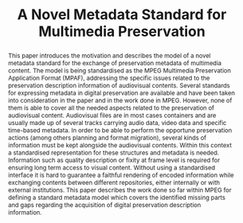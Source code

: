 ---
abstract: This paper introduces the motivation and describes the model of a novel
  metadata standard for the exchange of preservation metadata of multimedia content.
  The model is being standardised as the MPEG Multimedia Preservation Application
  Format (MPAF), addressing the specific issues related to the preservation description
  information of audiovisual contents. Several standards for expressing metadata in
  digital preservation are available and have been taken into consideration in the
  paper and in the work done in MPEG. However, none of them is able to cover all the
  needed aspects related to the preservation of audiovisual content. Audiovisual files
  are in most cases containers and are usually made up of several tracks carrying
  audio data, video data and specific time-based metadata. In order to be able to
  perform the opportune preservation actions (among others planning and format migration),
  several kinds of information must be kept alongside the audiovisual contents. Within
  this context a standardised representation for these structures and metadata is
  needed. Information such as quality description or fixity at frame level is required
  for ensuring long term access to visual content. Without using a standardised interface
  it is hard to guarantee a faithful rendering of encoded information while exchanging
  contents between different repositories, either internally or with external institutions.
  This paper describes the work done so far within MPEG for defining a standard metadata
  model which covers the identified missing parts and gaps regarding the acquisition
  of digital preservation description information.
creators:
- Walter Allasia
- Wo Chang
- Sergiu Gordea
- Werner Bailer
date: null
document_url: https://services.phaidra.univie.ac.at/api/object/o:378108/download
grand_parent: iPRES
institutions: []
keywords:
- digital preservation
- multimedia metadata
- preservation description information
- oais
- audiovisual content preservation
- standard
landing_page_url: https://phaidra.univie.ac.at/o:378108
language: eng
layout: publication
license: CC BY-NC-SA 3.0 AT
notes_url: null
parent: iPRES 2014
publication_type: paper
size: 337286
slides_url: null
source_name: iPRES
stream_url: null
title: A Novel Metadata Standard for Multimedia Preservation
year: 2014
---